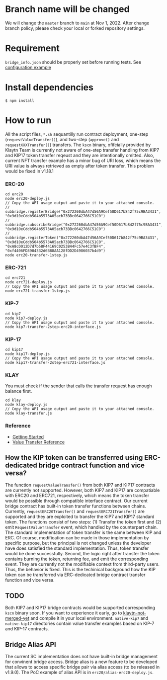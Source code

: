 # Branch name will be changed

We will change the `master` branch to `main` at Nov 1, 2022.
After change branch policy, please check your local or forked repository settings.

# Requirement
`bridge_info.json` should be properly set before running tests. See [configuration example](https://docs.klaytn.com/node/service-chain/getting-started/value-transfer)

# Install dependencies
`$ npm install`

# How to run
All the script files, ```*.sh``` sequantilly run contract deployment, one-step (`requestValueTransfer()`), and two-step (`approve()` and `requestXXXTransfer()`) transfers.
The `kscn` binary, ofifcially provided by Klaytn Team is currently not aware of one-step transfer handling from KIP7 and KIP17 token transfer reqeust and they are intentionally omitted.
Also, current NFT transfer example has a minor bug of URI loss, which means the URI value is always retrieved as empty after token transfer. This problem would be fixed in v1.18.1
### ERC-20
```
cd erc20
node erc20-deploy.js
// Copy the API usage output and paste it to your attached console.
// subbridge.registerBridge("0x272260dbA47d56A9Cef50D617b842f75c9BA3431", "0x9d10eCddb504b5573A05acb73BBc0642766C51C0")
// subbridge.subscribeBridge("0x272260dbA47d56A9Cef50D617b842f75c9BA3431", "0x9d10eCddb504b5573A05acb73BBc0642766C51C0")
// subbridge.registerToken("0x272260dbA47d56A9Cef50D617b842f75c9BA3431", "0x9d10eCddb504b5573A05acb73BBc0642766C51C0", "0xA8cD012D7d7b58F44169C0253B44Fc57e4C3fBF4", "0xf4406FD8904332d6B88AA128fDD2D4986037b4d9")
node erc20-transfer-1step.js
```

### ERC-721
```
cd erc721
node erc721-deploy.js
// Copy the API usage output and paste it to your attached console.
node erc721-transfer-1step.js
```

### KIP-7
```
cd kip7
node kip7-deploy.js
// Copy the API usage output and paste it to your attached console.
node kip7-transfer-2step-erc20-interface.js
```

### KIP-17
```
cd kip17
node kip17-deploy.js
// Copy the API usage output and paste it to your attached console.
node kip17-transfer-2step-erc721-interface.js
```

### KLAY
You must check if the sender that calls the transfer request has enough balance first.
```
cd klay
node klay-deploy.js
// Copy the API usage output and paste it to your attached console.
node klay-transfer.js
```

### Reference
- [Getting Started](https://ko.docs.klaytn.com/node/service-chain/getting-started)
- [Value Transfer Reference](https://ko.docs.klaytn.com/node/service-chain/references/value-transfer)

## How the KIP token can be transferred using ERC-dedicated bridge contract function and vice versa?
The function `requestValueTransfer()` from both KIP7 and KIP17 contracts are currently not supported. However, both KIP7 and KIP17 are compatiable with ERC20 and ERC721, respectively,
which means the token transfer would be possible through compatible interface contract. Our current bridge contract has built-in token transfer functions between chains.
Currently, `requestERC20Transfer()` and `requestERC721Transfer()` are supported and they are exploited to transfer the KIP7 and KIP17 standard token.
The functions consist of two steps: (1) Transfer the token first and (2) emit `RequestValueTransfer` event, which handled by the counterpart chain.
The standard implementation of token transfer is the same between KIP and ERC. Of course, modification can be made in those implementation by specific purpose, but the principal is not changed unless the developer have does satisfied the standard implementation.
Thus, token transfer would be done successfully. Second, the logic right after transfer the token contains burning the token, returning fee, and emit the corresponding event. They are currently not the modifiable context from third-party users.
Thus, the behavior is fixed. This is the techinical background how the KIP token can be transferred via ERC-dedicated bridge contract transfer function and vice versa.

## TODO
Both KIP7 and KIP17 bridge contracts would be supported corresponding `kscn` binary soon. If you want to experience it early, go to [klaytn-not-merged-yet](https://github.com/hyunsooda/klaytn/commits/SC-support-KIP7-KIP17) and compile it in your local environment.
`native-kip7` and `native-kip17` directories contain value transfer examples based on KIP-7 and KIP-17 contracts.

## Bridge Alias API
The current SC implementation does not have built-in bridge management for convinent bridge access.
Bridge alias is a new feature to be developed that allows to access specific bridge pair via alias access (to be released in v1.9.0). The PoC example of alias API is in `erc20/alias-erc20-deploy.js`.

